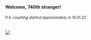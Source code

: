 #### Welcome, 740th stranger!

###### <sup>P.S. counting started approximately in 10.01.22</sup>

<img src="https://kraftwerk28.pp.ua/vcnt.png"></img>
